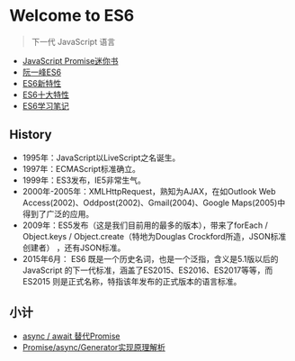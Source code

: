 # Welcome to ES6

> 下一代 JavaScript 语言

- [JavaScript Promise迷你书](http://liubin.org/promises-book/)
- [阮一峰ES6](http://es6.ruanyifeng.com/)
- [ES6新特性](https://blog.oyanglul.us/javascript/essential-ecmascript6.html)
- [ES6十大特性](http://web.jobbole.com/87140/)
- [ES6学习笔记](https://github.com/hyy1115/ES6-learning)

## History

- 1995年：JavaScript以LiveScript之名诞生。
- 1997年：ECMAScript标准确立。
- 1999年：ES3发布，IE5非常生气。
- 2000年-2005年：XMLHttpRequest，熟知为AJAX，在如Outlook Web Access(2002)、Oddpost(2002)、Gmail(2004)、Google Maps(2005)中得到了广泛的应用。
- 2009年：ES5发布（这是我们目前用的最多的版本），带来了forEach / Object.keys / Object.create（特地为Douglas Crockford所造，JSON标准创建者） ，还有JSON标准。
- 2015年6月： ES6 既是一个历史名词，也是一个泛指，含义是5.1版以后的 JavaScript 的下一代标准，涵盖了ES2015、ES2016、ES2017等等，而ES2015 则是正式名称，特指该年发布的正式版本的语言标准。

## 小计

- [async / await 替代Promise](https://github.com/xingbofeng/xingbofeng.github.io/issues/16)
- [Promise/async/Generator实现原理解析](https://juejin.im/post/5e3b9ae26fb9a07ca714a5cc?utm_source=gold_browser_extension)
